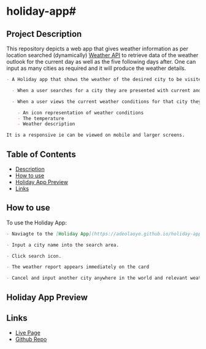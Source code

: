 # holiday-app#

## Project Description

This repository depicts a web app that gives weather information as per location searched 
(dynamically) [Weather API](https://openweathermap.org/) to retrieve data of the weather outlook for the current day as well as the five following days after. One can input as many cities as required and it will produce the weather details.

```md
- A Holiday app that shows the weather of the desired city to be visited.

  - When a user searches for a city they are presented with current and future conditions for the city

  - When a user views the current weather conditions for that city they are presented with:

    - An icon representation of weather conditions
    - The temperature
    - Weather description

It is a responsive ie can be viewed on mobile and larger screens.

```


## Table of Contents

- [Description](#description)
- [How to use](#how-to-use)
- [Holiday App Preview](#Holiday-App-Preview)
- [Links](#links)

## How to use

To use the Holiday App:

```md
- Naviagte to the [Holiday App](https://adeolaoye.github.io/holiday-app/) Website.

- Input a city name into the search area.

- Click search icon.

- The weather report appears immediately on the card

- Cancel and input another city anywhere in the world and relevant weather report appears dynamically.
```

## Holiday App Preview



## Links

- [Live Page](https://adeolaoye.github.io/holiday-app/)
- [Github Repo](https://github.com/adeolaoye/holiday-app/)


